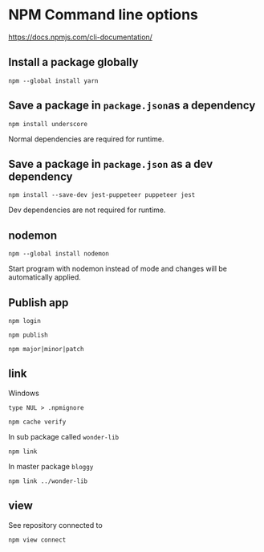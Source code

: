 # NPM Command line options

https://docs.npmjs.com/cli-documentation/

## Install a package globally

```
npm --global install yarn
```

## Save a package in `package.json`as a dependency

```
npm install underscore
```

Normal dependencies are required for runtime.

## Save a package in `package.json` as a dev dependency

```
npm install --save-dev jest-puppeteer puppeteer jest
```

Dev dependencies are not required for runtime.

## nodemon
```
npm --global install nodemon
```
Start program with nodemon instead of mode and changes will be automatically applied.

## Publish app
```
npm login
```

```
npm publish
```

```
npm major|minor|patch
```

## link

Windows
```
type NUL > .npmignore
```

```
npm cache verify
```

In sub package called `wonder-lib`
```
npm link
```

In master package `bloggy`
```
npm link ../wonder-lib
```

## view

See repository connected to
```
npm view connect
```